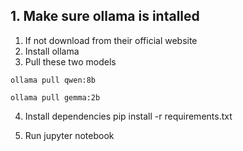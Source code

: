 ## 1. Make sure ollama is intalled
1. If not download from their official website
2. Install ollama
3. Pull these two models
```
ollama pull qwen:8b
```

```
ollama pull gemma:2b
```

4. Install dependencies
pip install -r requirements.txt

5. Run jupyter notebook
